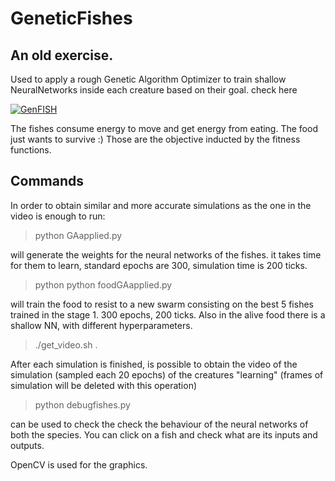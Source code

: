 # GeneticFishes
## An old exercise. 
Used to apply a rough Genetic Algorithm Optimizer to train shallow NeuralNetworks inside each creature based on their goal. 
check here 

[![GenFISH](http://i3.ytimg.com/vi/DngpADQ740Y/hqdefault.jpg)](https://www.youtube.com/watch?v=DngpADQ740Y "GenFishes")

The fishes consume energy to move and get energy from eating. 
The food just wants to survive :)
Those are the objective inducted by the fitness functions.

## Commands
In order to obtain similar and more accurate simulations as the one in the video is enough to run: 

>python GAapplied.py 

will generate the weights for the neural networks of the fishes. it takes time for them to learn, standard epochs are 300, simulation time is 200 ticks.

>python python foodGAapplied.py 

will train the food to resist to a new swarm consisting on the best 5 fishes trained in the stage 1. 300 epochs, 200 ticks.
Also in the alive food there is a shallow NN, with different hyperparameters.

>./get_video.sh .

After each simulation is finished, is possible to obtain the video of the simulation (sampled each 20 epochs) of the creatures "learning" (frames of simulation will be deleted with this operation) 

>python debugfishes.py

can be used to check the check the behaviour of the neural networks of both the species. You can click on a fish and check what are its inputs and outputs.

OpenCV is used for the graphics.


